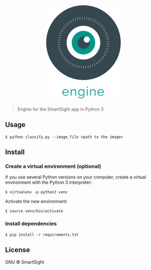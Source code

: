<h1 align="center">
  <img src="https://github.com/smartsight/smartsight-art/raw/master/logo/variants/engine/logo.png" alt="SmartSight Engine">
</h1>

> Engine for the SmartSight app in Python 3

## Usage

```console
$ python classify.py --image_file <path to the image>
```

## Install

### Create a virtual environment (optional)

If you use several Python versions on your computer, create a virtual environment with the Python 3 interpreter:

```console
$ virtualenv -p python3 venv
```

Activate the new environment:

```console
$ source venv/bin/activate
```

### Install dependencies

```console
$ pip install -r requirements.txt
```

## License

GNU © SmartSight
